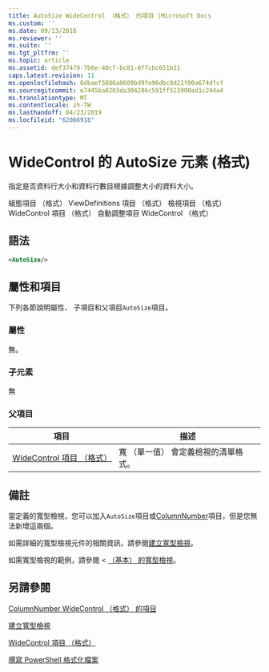 ```yaml
---
title: AutoSize WideControl （格式） 的項目 |Microsoft Docs
ms.custom: ''
ms.date: 09/13/2016
ms.reviewer: ''
ms.suite: ''
ms.tgt_pltfrm: ''
ms.topic: article
ms.assetid: def37479-7b6e-40cf-bc81-0f7cbc651b31
caps.latest.revision: 11
ms.openlocfilehash: 6dbaef5886a0600bd9fe96dbc8d21f00a674dfcf
ms.sourcegitcommit: e7445ba8203da304286c591ff513900ad1c244a4
ms.translationtype: MT
ms.contentlocale: zh-TW
ms.lasthandoff: 04/23/2019
ms.locfileid: "62066918"
---
```

# <a name="autosize-element-for-widecontrol-format"></a>WideControl 的 AutoSize 元素 (格式)

指定是否資料行大小和資料行數目根據調整大小的資料大小。

組態項目 （格式） ViewDefinitions 項目 （格式） 檢視項目 （格式） WideControl 項目 （格式） 自動調整項目 WideControl （格式）

## <a name="syntax"></a>語法

```xml
<AutoSize/>
```

## <a name="attributes-and-elements"></a>屬性和項目

下列各節說明屬性、 子項目和父項目`AutoSize`項目。

### <a name="attributes"></a>屬性

無。

### <a name="child-elements"></a>子元素

無

### <a name="parent-elements"></a>父項目

|項目|描述|
|-------------|-----------------|
|[WideControl 項目 （格式）](./widecontrol-element-format.md)|寬 （單一值） 會定義檢視的清單格式。|

## <a name="remarks"></a>備註

當定義的寬型檢視，您可以加入`AutoSize`項目或[ColumnNumber](./columnnumber-element-for-widecontrol-format.md)項目，但是您無法新增這兩個。

如需詳細的寬型檢視元件的相關資訊，請參閱[建立寬型檢視](./creating-a-wide-view.md)。

如需寬型檢視的範例，請參閱 < [（基本） 的寬型檢視](./wide-view-basic.md)。

## <a name="see-also"></a>另請參閱

[ColumnNumber WideControl （格式） 的項目](./columnnumber-element-for-widecontrol-format.md)

[建立寬型檢視](./creating-a-wide-view.md)

[WideControl 項目 （格式）](./widecontrol-element-format.md)

[撰寫 PowerShell 格式化檔案](./writing-a-powershell-formatting-file.md)
